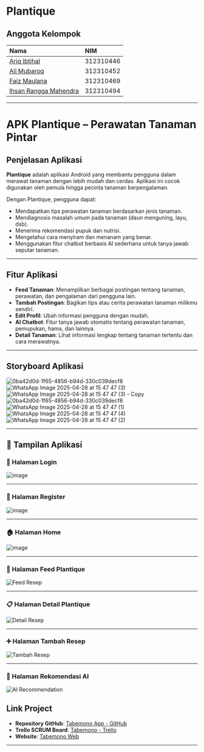 # Plantique

## Anggota Kelompok
| Nama | NIM |
|:-----------------------------|:------------|
| [Ariq Ibtihal](https://github.com/ariq190505) | 312310446 |
| [Ali Mubaroq](https://github.com/alimubaroq) | 312310452 |
| [Faiz Maulana](https://github.com/PaisMaulanaaa) | 312310469 |
| [Ihsan Rangga Mahendra](https://github.com/IHSANRANGGAMAHENDRA) | 312310494 |
---


# APK Plantique – Perawatan Tanaman Pintar

## Penjelasan Aplikasi
**Plantique** adalah aplikasi Android yang membantu pengguna dalam merawat tanaman dengan lebih mudah dan cerdas. Aplikasi ini cocok digunakan oleh pemula hingga pecinta tanaman berpengalaman.

Dengan Plantique, pengguna dapat:
- Mendapatkan tips perawatan tanaman berdasarkan jenis tanaman.
- Mendiagnosis masalah umum pada tanaman (daun menguning, layu, dsb).
- Menerima rekomendasi pupuk dan nutrisi.
- Mengetahui cara menyiram dan menanam yang benar.
- Menggunakan fitur chatbot berbasis AI sederhana untuk tanya jawab seputar tanaman.

---

## Fitur Aplikasi
- **Feed Tanaman**: Menampilkan berbagai postingan tentang tanaman, perawatan, dan pengalaman dari pengguna lain.
- **Tambah Postingan**: Bagikan tips atau cerita perawatan tanaman milikmu sendiri.
- **Edit Profil**: Ubah informasi pengguna dengan mudah.
- **AI Chatbot**: Fitur tanya jawab otomatis tentang perawatan tanaman, pemupukan, hama, dan lainnya.
- **Detail Tanaman**: Lihat informasi lengkap tentang tanaman tertentu dan cara merawatnya.


---

## Storyboard Aplikasi
![0ba42d0d-1f65-4856-b94d-330c039decf8](https://github.com/user-attachments/assets/ca41bf12-fd4f-45eb-968b-4bb04aea5116)
![WhatsApp Image 2025-04-28 at 15 47 47 (3)](https://github.com/user-attachments/assets/39ffbb6b-be29-4292-8eff-855c7a062644)
![WhatsApp Image 2025-04-28 at 15 47 47 (3) - Copy](https://github.com/user-attachments/assets/b4b661af-afb8-486d-930b-ee188f4dbbdd)
![0ba42d0d-1f65-4856-b94d-330c039decf8](https://github.com/user-attachments/assets/a2386695-9f6d-4c90-b4b1-b3eca0649099)
![WhatsApp Image 2025-04-28 at 15 47 47 (1)](https://github.com/user-attachments/assets/836724d2-f4a2-4afb-b687-e1573302d812)
![WhatsApp Image 2025-04-28 at 15 47 47 (4)](https://github.com/user-attachments/assets/704aabc9-c15b-4f62-9f72-b26de849ce5a)
![WhatsApp Image 2025-04-28 at 15 47 47 (2)](https://github.com/user-attachments/assets/7ccc1063-751d-4be9-8358-8449df122016)

---

## 📱 Tampilan Aplikasi

### 🔐 Halaman Login  
![image](https://github.com/user-attachments/assets/294d1cba-f1b5-4d29-9413-800d4d9994a8)


---

### 📝 Halaman Register  
![image](https://github.com/user-attachments/assets/15a91145-f2e9-41ac-97a2-9d6234b0ddc3)


---

### 🏠 Halaman Home  
![image](https://github.com/user-attachments/assets/0af2b41b-0953-417b-8047-2ccefe5df1b9)


---

### 🍲 Halaman Feed Plantique
![Feed Resep](https://github.com/user-attachments/assets/a230113b-2ea9-4b4a-ae2a-50cf169517f1)

---

### 📋 Halaman Detail Plantique  
![Detail Resep](https://github.com/user-attachments/assets/9b90e571-0b7a-4628-b493-cdfa9619f1d1)

---

### ➕ Halaman Tambah Resep  
![Tambah Resep](https://github.com/user-attachments/assets/d1580c8f-bbc0-44bc-af16-b3a6ea5ab935)

---

### 🤖 Halaman Rekomendasi AI  
![AI Recommendation](https://github.com/user-attachments/assets/35846416-0d11-4444-9ea9-5052094a5a12)



## Link Project
- **Repository GitHub**: [Tabemono App - GitHub](https://github.com/alvinalfandy/TabemonoApp)
- **Trello SCRUM Board**: [Tabemono - Trello](https://trello.com/b/2Rr5uCf7/tabemono)
- **Website**: [Tabemono Web](https://tabemono.my.id)


---
